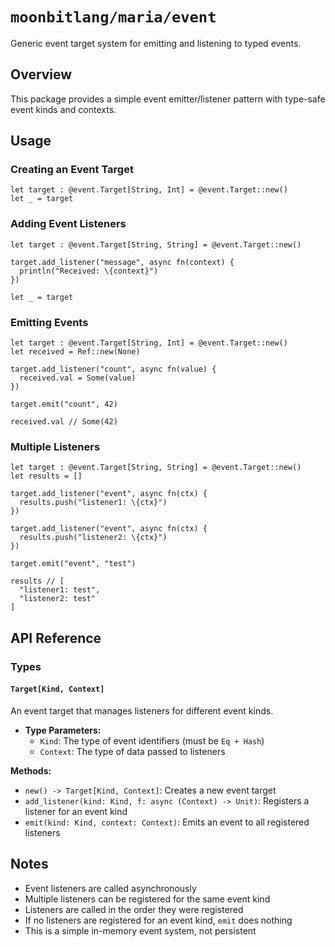 # `moonbitlang/maria/event`

Generic event target system for emitting and listening to typed events.

## Overview

This package provides a simple event emitter/listener pattern with type-safe event kinds and contexts.

## Usage

### Creating an Event Target

```moonbit
let target : @event.Target[String, Int] = @event.Target::new()
let _ = target
```

### Adding Event Listeners

```moonbit
let target : @event.Target[String, String] = @event.Target::new()

target.add_listener("message", async fn(context) {
  println("Received: \{context}")
})

let _ = target
```

### Emitting Events

```moonbit
let target : @event.Target[String, Int] = @event.Target::new()
let received = Ref::new(None)

target.add_listener("count", async fn(value) {
  received.val = Some(value)
})

target.emit("count", 42)

received.val // Some(42)
```

### Multiple Listeners

```moonbit
let target : @event.Target[String, String] = @event.Target::new()
let results = []

target.add_listener("event", async fn(ctx) {
  results.push("listener1: \{ctx}")
})

target.add_listener("event", async fn(ctx) {
  results.push("listener2: \{ctx}")
})

target.emit("event", "test")

results // [
  "listener1: test",
  "listener2: test"
]
```

## API Reference

### Types

#### `Target[Kind, Context]`

An event target that manages listeners for different event kinds.

- **Type Parameters:**
  - `Kind`: The type of event identifiers (must be `Eq + Hash`)
  - `Context`: The type of data passed to listeners

**Methods:**
- `new() -> Target[Kind, Context]`: Creates a new event target
- `add_listener(kind: Kind, f: async (Context) -> Unit)`: Registers a listener for an event kind
- `emit(kind: Kind, context: Context)`: Emits an event to all registered listeners

## Notes

- Event listeners are called asynchronously
- Multiple listeners can be registered for the same event kind
- Listeners are called in the order they were registered
- If no listeners are registered for an event kind, `emit` does nothing
- This is a simple in-memory event system, not persistent
